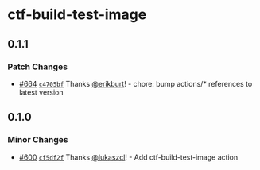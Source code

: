 # ctf-build-test-image

## 0.1.1

### Patch Changes

- [#664](https://github.com/smartcontractkit/.github/pull/664)
  [`c4705bf`](https://github.com/smartcontractkit/.github/commit/c4705bfdbf6c8e57c080d82a3c4f013aa96a2dfb)
  Thanks [@erikburt](https://github.com/erikburt)! - chore: bump actions/\*
  references to latest version

## 0.1.0

### Minor Changes

- [#600](https://github.com/smartcontractkit/.github/pull/600)
  [`cf5df2f`](https://github.com/smartcontractkit/.github/commit/cf5df2f1ce4f1ee30beb0bd692d1694f472ab2ed)
  Thanks [@lukaszcl](https://github.com/lukaszcl)! - Add ctf-build-test-image
  action
